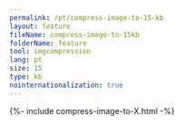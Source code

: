 ```yaml
---
permalink: /pt/compress-image-to-15-kb
layout: feature
fileName: compress-image-to-15kb
folderName: feature
tool: imgcompression
lang: pt
size: 15
type: kb
nointernationalization: true
---
```

{%- include compress-image-to-X.html -%}
      